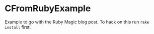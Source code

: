 # CFromRubyExample

Example to go with the Ruby Magic blog post. To hack on this run `rake install` first.

